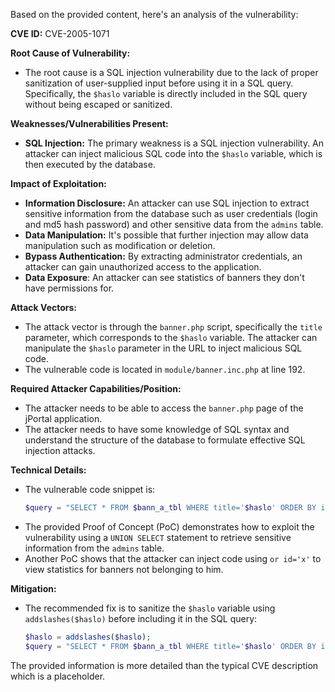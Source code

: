 Based on the provided content, here's an analysis of the vulnerability:

**CVE ID:** CVE-2005-1071

**Root Cause of Vulnerability:**
- The root cause is a SQL injection vulnerability due to the lack of proper sanitization of user-supplied input before using it in a SQL query. Specifically, the `$haslo` variable is directly included in the SQL query without being escaped or sanitized.

**Weaknesses/Vulnerabilities Present:**
- **SQL Injection:** The primary weakness is a SQL injection vulnerability. An attacker can inject malicious SQL code into the `$haslo` variable, which is then executed by the database.

**Impact of Exploitation:**
- **Information Disclosure:** An attacker can use SQL injection to extract sensitive information from the database such as user credentials (login and md5 hash password) and other sensitive data from the `admins` table.
- **Data Manipulation:** It's possible that further injection may allow data manipulation such as modification or deletion.
- **Bypass Authentication:** By extracting administrator credentials, an attacker can gain unauthorized access to the application.
- **Data Exposure**: An attacker can see statistics of banners they don't have permissions for.

**Attack Vectors:**
- The attack vector is through the `banner.php` script, specifically the `title` parameter, which corresponds to the `$haslo` variable. The attacker can manipulate the `$haslo` parameter in the URL to inject malicious SQL code.
- The vulnerable code is located in `module/banner.inc.php` at line 192.

**Required Attacker Capabilities/Position:**
- The attacker needs to be able to access the `banner.php` page of the jPortal application.
- The attacker needs to have some knowledge of SQL syntax and understand the structure of the database to formulate effective SQL injection attacks.

**Technical Details:**
- The vulnerable code snippet is:
  ```php
  $query = "SELECT * FROM $bann_a_tbl WHERE title='$haslo' ORDER BY id DESC";
  ```
- The provided Proof of Concept (PoC) demonstrates how to exploit the vulnerability using a `UNION SELECT` statement to retrieve sensitive information from the `admins` table.
- Another PoC shows that the attacker can inject code using `or id='x'` to view statistics for banners not belonging to him.

**Mitigation:**
- The recommended fix is to sanitize the `$haslo` variable using `addslashes($haslo)` before including it in the SQL query:
  ```php
  $haslo = addslashes($haslo);
  $query = "SELECT * FROM $bann_a_tbl WHERE title='$haslo' ORDER BY id DESC";
  ```

The provided information is more detailed than the typical CVE description which is a placeholder.